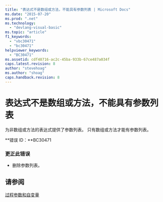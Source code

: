 ```yaml
---
title: "表达式不是数组或方法，不能具有参数列表 | Microsoft Docs"
ms.date: "2015-07-20"
ms.prod: ".net"
ms.technology: 
  - "devlang-visual-basic"
ms.topic: "article"
f1_keywords: 
  - "vbc30471"
  - "bc30471"
helpviewer_keywords: 
  - "BC30471"
ms.assetid: cdf48716-ac2c-45ba-933b-67ce487a034f
caps.latest.revision: 8
author: "stevehoag"
ms.author: "shoag"
caps.handback.revision: 8
---
```

# 表达式不是数组或方法，不能具有参数列表
为非数组或方法的表达式提供了参数列表。 只有数组或方法才能有参数列表。  
  
 **错误 ID：**BC30471  
  
### 更正此错误  
  
-   删除参数列表。  
  
## 请参阅  
 [过程参数和自变量](../../visual-basic/programming-guide/language-features/procedures/procedure-parameters-and-arguments.md)